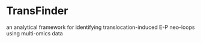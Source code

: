 # TransFinder
an analytical framework for identifying translocation-induced E-P neo-loops using multi-omics data
